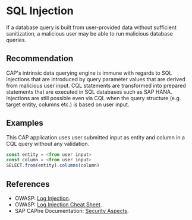 # SQL Injection

If a database query is built from user-provided data without sufficient sanitization, a malicious user may be able to run malicious database queries.

## Recommendation

CAP's intrinsic data querying engine is immune with regards to SQL injections that are introduced by query parameter values that are derived from malicious user input. CQL statements are transformed into prepared statements that are executed in SQL databases such as SAP HANA. 
Injections are still possible even via CQL when the query structure (e.g. target entity, columns etc.) is based on user input.

## Examples

This CAP application uses user submitted input as entity and column in a CQL query without any validation.

``` javascript
const entity = <from user input>
const column = <from user input>
SELECT.from(entity).columns(column)
```

## References

- OWASP: [Log Injection](https://owasp.org/www-community/attacks/Log_Injection).
- OWASP: [Log Injection Cheat Sheet](https://cheatsheetseries.owasp.org/cheatsheets/Logging_Cheat_Sheet.html).
- SAP CAPire Documentation: [Security Aspects](https://cap.cloud.sap/docs/guides/security/aspects#common-injection-attacks).

